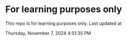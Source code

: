# For learning purposes only
This repo is for learning purposes only.
Last updated at

Thursday, November 7, 2024 4:51:35 PM


